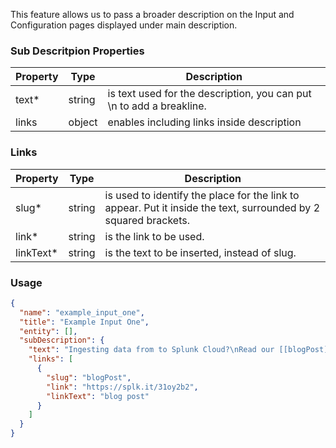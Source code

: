 This feature allows us to pass a broader description on the Input and Configuration pages displayed under main description.

### Sub Descritpion Properties

| Property                                      | Type   | Description                                                          |
| --------------------------------------------- | ------ | -------------------------------------------------------------------- |
| text<span class="required-asterisk">\*</span> | string | is text used for the description, you can put \n to add a breakline. |
| links                                         | object | enables including links inside description                         |

### Links

| Property                                          | Type   | Description                                                                                  |
| ------------------------------------------------- | ------ | -------------------------------------------------------------------------------------------- |
| slug<span class="required-asterisk">\*</span>     | string | is used to identify the place for the link to appear. Put it inside the text, surrounded by 2 squared brackets. |
| link<span class="required-asterisk">\*</span>     | string | is the link to be used.                                                                        |
| linkText<span class="required-asterisk">\*</span> | string | is the text to be inserted, instead of slug.                                                        |

### Usage

```json
{
  "name": "example_input_one",
  "title": "Example Input One",
  "entity": [],
  "subDescription": {
    "text": "Ingesting data from to Splunk Cloud?\nRead our [[blogPost]] to learn more about Data Manager and it's availability on your Splunk Cloud instance.",
    "links": [
      {
        "slug": "blogPost",
        "link": "https://splk.it/31oy2b2",
        "linkText": "blog post"
      }
    ]
  }
}
```
